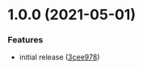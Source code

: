 # 1.0.0 (2021-05-01)


### Features

* initial release ([3cee978](https://github.com/JSanchezIO/junit-testrail-reporter/commit/3cee97814f9cb869f6cd895e4f160a9eb1166cfc))
